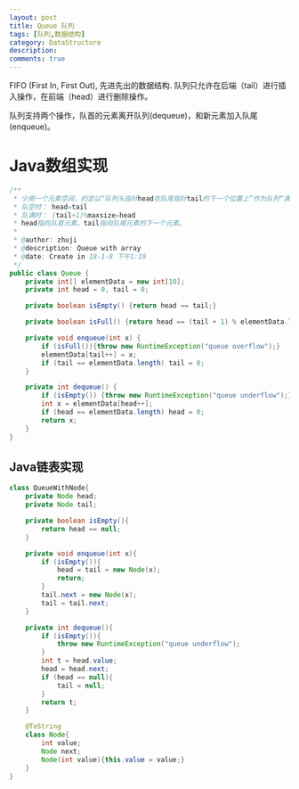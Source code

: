 ```yaml
---
layout: post
title: Queue 队列
tags: [队列,数据结构]
category: DataStructure
description: 
comments: true
---
```


<script type="text/javascript" src="http://cdn.mathjax.org/mathjax/latest/MathJax.js?config=default"></script>

FIFO (First In, First Out), 先进先出的数据结构. 队列只允许在后端（tail）进行插入操作，在前端（head）进行删除操作。

队列支持两个操作，队首的元素离开队列(dequeue)，和新元素加入队尾(enqueue)。

<!--more-->
<!--more-->

# Java数组实现

```java
/**
 * 少用一个元素空间，约定以“队列头指针head在队尾指针tail的下一个位置上”作为队列“满”状态的标志。即：
 * 队空时： head=tail
 * 队满时： (tail+1)%maxsize=head
 * head指向队首元素，tail指向队尾元素的下一个元素。
 *
 * @author: zhuji
 * @description: Queue with array
 * @date: Create in 18-1-8 下午1:19
 */
public class Queue {
    private int[] elementData = new int[10];
    private int head = 0, tail = 0;

    private boolean isEmpty() {return head == tail;}

    private boolean isFull() {return head == (tail + 1) % elementData.length;}

    private void enqueue(int x) {
        if (isFull()){throw new RuntimeException("queue overflow");}
        elementData[tail++] = x;
        if (tail == elementData.length) tail = 0;
    }

    private int dequeue() {
        if (isEmpty()) {throw new RuntimeException("queue underflow");}
        int x = elementData[head++];
        if (head == elementData.length) head = 0;
        return x;
    }
}
```

## Java链表实现

```java
class QueueWithNode{
    private Node head;
    private Node tail;

    private boolean isEmpty(){
        return head == null;
    }

    private void enqueue(int x){
        if (isEmpty()){
            head = tail = new Node(x);
            return;
        }
        tail.next = new Node(x);
        tail = tail.next;
    }

    private int dequeue(){
        if (isEmpty()){
            throw new RuntimeException("queue underflow");
        }
        int t = head.value;
        head = head.next;
        if (head == null){
            tail = null;
        }
        return t;
    }

    @ToString
    class Node{
        int value;
        Node next;
        Node(int value){this.value = value;}
    }
}
```